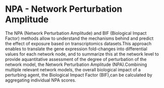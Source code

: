 # NPA - Network Perturbation Amplitude

The NPA (Network Perturbation Amplitude) and BIF (Biological Impact Factor) methods allow to understand the mechanisms behind and predict the effect of exposure based on transcriptomics datasets.This approach enables to translate the gene expression fold-changes into differential values for each network node, and to summarize this at the network level to provide aquantitative assessment of the degree of perturbation of the network model, the Network Perturbation Amplitude (NPA).Combining multiple relevant network models, the overall biological impact of a perturbing agent, the Biological Impact Factor (BIF),can be calculated by aggregating individual NPA scores.
